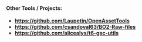 #### Other Tools / Projects:
- **https://github.com/Laupetin/OpenAssetTools**
- **https://github.com/csandoval63/BO2-Raw-files**
- **https://github.com/alicealys/t6-gsc-utils**
